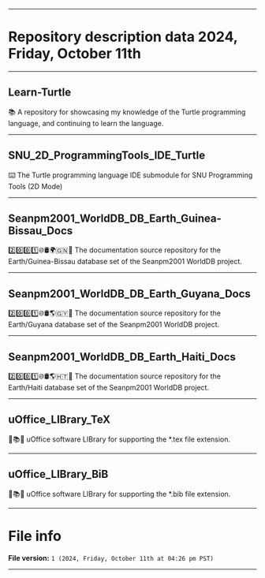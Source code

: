 
***

# Repository description data 2024, Friday, October 11th

---

## Learn-Turtle

📚️ A repository for showcasing my knowledge of the Turtle programming language, and continuing to learn the language. 

---

## SNU_2D_ProgrammingTools_IDE_Turtle

⌨️ The Turtle programming language IDE submodule for SNU Programming Tools (2D Mode)

---

## Seanpm2001_WorldDB_DB_Earth_Guinea-Bissau_Docs

2️⃣️0️⃣️0️⃣️1️⃣️🌐️🛢️🌍️🇬🇳️📖️ The documentation source repository for the Earth/Guinea-Bissau database set of the Seanpm2001 WorldDB project. 

---

## Seanpm2001_WorldDB_DB_Earth_Guyana_Docs

2️⃣️0️⃣️0️⃣️1️⃣️🌐️🛢️🌎️🇬🇾️📖️ The documentation source repository for the Earth/Guyana database set of the Seanpm2001 WorldDB project. 

---

## Seanpm2001_WorldDB_DB_Earth_Haiti_Docs

2️⃣️0️⃣️0️⃣️1️⃣️🌐️🛢️🌎️🇭🇹️📖️ The documentation source repository for the Earth/Haiti database set of the Seanpm2001 WorldDB project. 

---

## uOffice_LIBrary_TeX

📙️📚️💾️ uOffice software LIBrary for supporting the *.tex file extension.

---

## uOffice_LIBrary_BiB

📙️📚️💾️ uOffice software LIBrary for supporting the *.bib file extension.

***

# File info

**File version:** `1 (2024, Friday, October 11th at 04:26 pm PST)`

***

